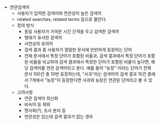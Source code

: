 - 연관검색어
  - 사용자가 입력한 검색어와 연관성이 높은 검색어
  - related searches, related terms 등으로 불린다.
  - 정의 방식
    - 동일 사용자가 가까운 시간 간격을 두고 검색한 검색어
    - 형태가 유사한 검색어
    - 사전상의 유의어
    - 검색 결과 중 사용자가 열람한 문서에 빈번하게 등장하는 단어
    - 전체 문서에서 특정 단어가 포함된 비율과, 검색 결과에서 특정 단어가 포함된 비율을 비교하여 검색 결과에서 특정한 단어가 포함된 비율이 높다면, 해당 검색어를 연관 검색어라고 본다. 예를 들어 "농장" 이라는 단어가 전체 문서 100건 중 10번 등장하는데, "사과"라는 검색어의 검색 결과 10건 중에서 7개에서 "농장"이 등장한다면 사과와 농장은 연관된 단어라고 볼 수 있다.
  - 고려사항
    - 연관 검색어 최신화
    - 비속어 등 제외
    - 명사화(?), 조사 분리 등
    - 연관성은 있는데 검색 결과가 없는 경우
